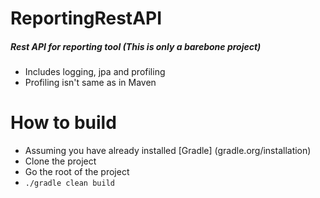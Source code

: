 # ReportingRestAPI
##### Rest API for reporting tool (This is only a barebone project)
* Includes logging, jpa and profiling
* Profiling isn't same as in Maven

# How to build
* Assuming you have already installed [Gradle] (gradle.org/installation)
* Clone the project
* Go the root of the project
* ```./gradle clean build```


